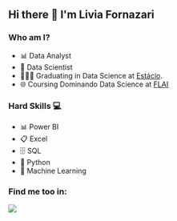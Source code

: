 ## Hi there 👋 I'm Livia Fornazari

### Who am I? 

* 📊 Data Analyst
* 🎲 Data Scientist
* 👨🏼‍🎓 Graduating in Data Science at [Estácio](https://estacio.br/cursos/graduacao/ciencia-de-dados).
* 🌐 Coursing Dominando Data Science at [FLAI](https://www.flai.com.br/dds/)


### Hard Skills 💻 

* 📊 Power BI
* 📋 Excel
* 🗄  SQL
* 🐍 Python
* 🔮 Machine Learning 

### Find me too in:

<div display="inline">
<a href="https://www.linkedin.com/in/líviafornazari/](https://www.linkedin.com/in/l%C3%ADvia-fornazari/)"><img src="https://img.shields.io/badge/linkedin-%230077B5.svg?style=for-the-badge&logo=linkedin&logoColor=white"></a>

<!--
**LiviaFornazari/LiviaFornazari** is a ✨ _special_ ✨ repository because its `README.md` (this file) appears on your GitHub profile.

Here are some ideas to get you started:

- 🔭 I’m currently working on ...
- 🌱 I’m currently learning ...
- 👯 I’m looking to collaborate on ...
- 🤔 I’m looking for help with ...
- 💬 Ask me about ...
- 📫 How to reach me: ...
- 😄 Pronouns: ...
- ⚡ Fun fact: ...
-->
